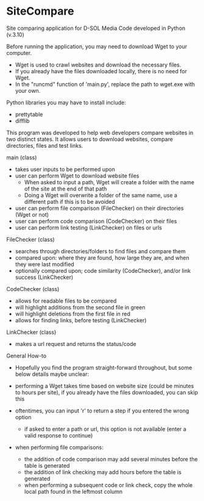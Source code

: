 # SiteCompare
Site comparing application for D-SOL Media
Code developed in Python (v.3.10)

Before running the application, you may need to download Wget to your computer.
 - Wget is used to crawl websites and download the necessary files. 
 - If you already have the files downloaded locally, there is no need for Wget.
 - In the "runcmd" function of 'main.py', replace the path to wget.exe with your own.

Python libraries you may have to install include:
- prettytable
- difflib

This program was developed to help web developers compare websites in two distinct states.
It allows users to download websites, compare directories, files and test links.

main (class)
- takes user inputs to be performed upon
- user can perform Wget to download website files
  - When asked to input a path, Wget will create a folder with the name of the site at the end of that path
  - Doing a Wget will overwrite a folder of the same name, use a different path if this is to be avoided
- user can perform file comparison (FileChecker) on their directories (Wget or not)
- user can perform code comparison (CodeChecker) on their files
- user can perform link testing (LinkChecker) on files or urls

FileChecker (class)
- searches through directories/folders to find files and compare them
- compared upon: where they are found, how large they are, and when they were last modified
- optionally compared upon; code similarity (CodeChecker), and/or link success (LinkChecker)

CodeChecker (class)
- allows for readable files to be compared
- will highlight additions from the second file in green
- will highlight deletions from the first file in red
- allows for finding links, before testing (LinkChecker)

LinkChecker (class)
- makes a url request and returns the status/code



General How-to
- Hopefully you find the program straight-forward throughout, but some below details maybe unclear:

- performing a Wget takes time based on website size (could be minutes to hours per site), if you already have the files downloaded, you can skip this

- oftentimes, you can input 'r' to return a step if you entered the wrong option
  - if asked to enter a path or url, this option is not available (enter a valid response to continue)

- when performing file comparisons:
  - the addition of code comparison may add several minutes before the table is generated
  - the addition of link checking may add hours before the table is generated
  - when performing a subsequent code or link check, copy the whole local path found in the leftmost column
